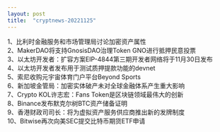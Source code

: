 ```yaml
---
layout: post
title:  "cryptnews-20221125"
---
```

1、比利时金融服务和市场管理局讨论加密资产属性  
2、MakerDAO将支持GnosisDAO治理Token GNO进行抵押民意投票  
3、以太坊开发者：扩容方案EIP-4844第三期开发者网络将于11月30日发布  
4、以太坊开发者发布用于测试质押提款功能的devnet  
5、索尼收购元宇宙体育门户平台Beyond Sports  
6、新加坡金管局：加密实体破产未对全球金融体系产生重大影响  
7、Crypto KOL许志宏：Fans Token是区块链领域最伟大的创新  
8、Binance发布默克尔树BTC资产储备证明  
9、香港财政司司长：将为虚拟资产服务供应商推出新的发牌制度  
10、Bitwise再次向美SEC提交比特币期货ETF申请  
